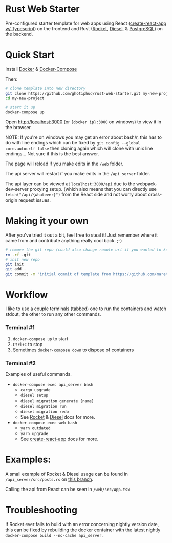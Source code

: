 # Rust Web Starter
Pre-configured starter template for web apps using React ([create-react-app w/ Typescript](https://github.com/Microsoft/TypeScript-React-Starter)) on the frontend and Rust ([Rocket](https://rocket.rs), [Diesel](http://diesel.rs), & [PostgreSQL](https://www.postgresql.org/)) on the backend.

# Quick Start

Install [Docker](https://docs.docker.com/engine/installation/) & [Docker-Compose](https://docs.docker.com/compose/install/)

Then:

```bash 
# clone template into new directory
git clone https://github.com/ghotiphud/rust-web-starter.git my-new-project
cd my-new-project

# start it up
docker-compose up
```

Open [http://localhost:3000](http://localhost:3000) (or `{docker ip}:3000` on windows) to view it in the browser.

NOTE: If you're on windows you may get an error about bash/r, this has to do with line endings which can be fixed by `git config --global core.autocrlf false` then cloning again which will clone with unix line endings... Not sure if this is the best answer.

The page will reload if you make edits in the `/web` folder.

The api server will restart if you make edits in the `/api_server` folder.

The api layer can be viewed at `localhost:3000/api` due to the webpack-dev-server proxying setup. (which also means that you can directly use `fetch("/api/{whatever}")` from the React side and not worry about cross-origin request issues.

# Making it your own

After you've tried it out a bit, feel free to steal it! Just remember where it came from and contribute anything really cool back. ;-)

```bash
# remove the git repo (could also change remote url if you wanted to keep the history)
rm -rf .git
# init new repo
git init
git add .
git commit -m "initial commit of template from https://github.com/maretekent/docker_cloud_manager.git"
```

# Workflow

I like to use a couple terminals (tabbed) one to run the containers and watch stdout, the other to run any other commands.

### Terminal #1
1. `docker-compose up` to start
2. `Ctrl+C` to stop
3. Sometimes `docker-compose down` to dispose of containers

### Terminal #2
Examples of useful commands.

* `docker-compose exec api_server bash`
    * `cargo upgrade`
    * `diesel setup`
    * `diesel migration generate {name}`
    * `diesel migration run`
    * `diesel migration redo`
    * See [Rocket](https://rocket.rs) & [Diesel](http://diesel.rs) docs for more.
* `docker-compose exec web bash`
    * `yarn outdated`
    * `yarn upgrade`
    * See [create-react-app](https://github.com/facebookincubator/create-react-app) docs for more.

# Examples:

A small example of Rocket & Diesel usage can be found in `/api_server/src/posts.rs` on [this branch](https://github.com/ghotiphud/rust-web-starter/tree/diesel_blog).

Calling the api from React can be seen in `/web/src/App.tsx`

# Troubleshooting

If Rocket ever fails to build with an error concerning nightly version date, this can be fixed by rebuilding the docker container with the latest nightly `docker-compose build --no-cache api_server`.
